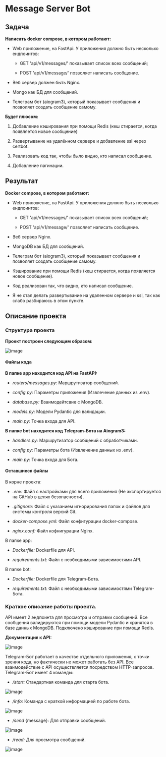 # Message Server Bot

## Задача

**Написать docker compose, в котором работают:**

- Web приложение, на FastApi. У приложения должно быть несколько ендпоинтов:

  - GET 'api/v1/messages/' показывает список всех сообщений;

  - POST 'api/v1/message/' позволяет написать сообщение.

- Веб сервер должен быть Nginx.

- Mongo как БД для сообщений.

- Телеграм бот (aiogram3), который показывает сообщения и позволяет создать сообщение самому.

**Будет плюсом:**

  1) Добавление кэширования при помощи Redis (кеш стирается, когда появляется новое сообщение)

  2) Развертывание на удалённом сервере и добавление ssl через certbot.

  3) Реализовать код так, чтобы было видно, кто написал сообщение.
  
  4) Добавление пагинации.

## Результат

**Docker compose, в котором работают:**

- Web приложение, на FastApi. У приложения должно быть несколько ендпоинтов:

  - GET 'api/v1/messages/' показывает список всех сообщений;

  - POST 'api/v1/message/' позволяет написать сообщение.

- Веб сервер Nginx.

- MongoDB как БД для сообщений.

- Телеграм бот (aiogram3), который показывает сообщения и позволяет создать сообщение самому.

- Кэширование при помощи Redis (кеш стирается, когда появляется новое сообщение).

- Код реализован так, что видно, кто написал сообщение.

- Я не стал делать развертывание на удаленном сервере и ssl, так как слабо разбираюсь в этом пункте.

## Описание проекта

### Структура проекта

**Проект построен следующим образом:**

![image](https://github.com/user-attachments/assets/aae79f4b-5fa4-4060-9712-9bde5e2761b0)

#### Файлы кода

**В папке app находится код API на FastAPI:**

  - _routers/messages.py:_ Маршрутизатор сообщений.

  - _config.py:_ Параметры приложения (Извлечение данных из .env).

  - _database.py:_ Взаимодейтсвие с MongoDB.

  - _models.py:_ Модели Pydantic для валидации.

  - _main.py:_ Точка входа для API.

**В папке bot находится код Telegram-Бота на Aiogram3:**

  - _handlers.py:_ Маршрутизатор сообщений с обработчиками.

  - _config.py:_ Параметры бота (Извлечение данных из .env).

  - _main.py:_ Точка входа для Бота.

#### Оставшиеся файлы

В корне проекта:

  - _.env:_ Файл с настройками для всего приложения (Не экспортируется на GitHub в целях безопасности).

  - _.gitignore:_ Файл с указанием игнорирования папок и файлов для системы контроля версий Git.

  - _docker-compose.yml:_ Файл конфигурации docker-compose.

  - _nginx.conf:_ Файл кофнигурации Nginx.

В папке app:

  - _Dockerfile:_ Dockerfile для API.
  
  - _requirements.txt:_ Файл с необходимыми зависимостями API.

В папке bot:

  - _Dockerfile:_ Dockerfile для Telegram-Бота.

  - _requirements.txt:_ Файл с необходимыми зависимостями Telegram-Бота.

### Краткое описание работы проекта.

API имеет 2 эндпоинта для просмотра и отправки сообщений. Все сообщения валидируются при помощи модели Pydantic и хранятся в базе данных MongoDB. Подключено кэширование при помощи Redis.

**Документация к API:**

![image](https://github.com/user-attachments/assets/7a7a155d-beee-4b17-ba2f-1ba29a35e5bd)

Telegram-Бот работает в качестве отдельного приложения, с точки зрения кода, но фактически не может работать без API. Все взаимодействие с API осуществляется посредством HTTP-запросов. Telegram-Бот имеет 4 команды:

  - _/start:_ Стандартная команда для старта бота.

  ![image](https://github.com/user-attachments/assets/800494e4-9033-4ad6-a916-8a788cf894c9)

  - _/info:_ Команда с краткой информацией по работе бота.

  ![image](https://github.com/user-attachments/assets/b44116b1-1af1-451f-8689-966bf7f43da9)

  - _/send_ {message}: Для отправки сообщений.

  ![image](https://github.com/user-attachments/assets/90efcff9-b39d-4ae9-90c0-094093f28d71)

  - _/read:_ Для просмотра сообщений.

  ![image](https://github.com/user-attachments/assets/0bbf7877-0cb5-494c-8e97-8f2af3310989)


  
